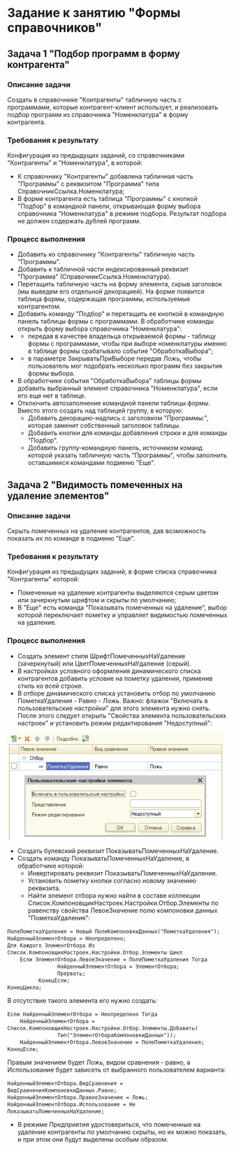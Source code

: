 # Задание к занятию "Формы справочников"

## Задача 1 "Подбор программ в форму контрагента"

### Описание задачи
Создать в справочнике "Контрагенты" табличную часть с программами, которые контрагент-клиент использует, и реализовать подбор программ из справочника "Номенклатура" в форму контрагента.

### Требования к результату

Конфигурация из предыдущих заданий, со справочниками "Контрагенты" и "Номенклатура", в которой:
* К справочнику "Контрагенты" добавлена табличная часть "Программы" с реквизитом "Программа" типа СправочникСсылка.Номенклатура;
* В форме контрагента есть таблица "Программы" с кнопкой "Подбор" в командной панели, открывающая форму выбора справочника "Номенклатура" в режиме подбора. Результат подбора не должен содержать дублей программ.

### Процесс выполнения

* Добавить ко справочнику "Контрагенты" табличную часть "Программы".
* Добавить к табличной части индексированный реквизит "Программа" (СправочникСсылка.Номенклатура).
* Перетащить табличную часть на форму элемента, скрыв заголовок (мы выведем его отдельной декорацией). На форме появится таблица формы, содержащая программы, используемые контрагентом.
* Добавить команду "Подбор" и перетащить ее кнопкой в командную панель таблицы формы с программами. В обработчике команды открыть форму выбора справочника "Номенклатура":
* * передав в качестве владельца открываемой формы - таблицу формы с программами, чтобы при выборе номенклатуры именно в таблице формы срабатывало событие "ОбработкаВыбора";
* * в параметре ЗакрыватьПриВыборе передав Ложь, чтобы пользователь мог подобрать несколько программ без закрытия формы выбора.
* В обработчике события "ОбработкаВыбора" таблицы формы добавить выбранный элемент справочника "Номенклатура", если его еще нет в таблице.
* Отключить автозаполнение командной панели таблицы формы. Вместо этого создать над таблицей группу, в которую:
  * Добавить декорацию-надпись с заголовком "Программы:", которая заменит собственный заголовок таблицы.
  * Добавить кнопки для команды добавления строки и для команды "Подбор".
  * Добавить группу-командную панель, источником команд которой указать табличную часть "Программы", чтобы заполнить оставшимися командами подменю "Еще".

## Задача 2 "Видимость помеченных на удаление элементов"

### Описание задачи
Скрыть помеченных на удаление контрагентов, дав возможность показать их по команде в подменю "Еще".

### Требования к результату
Конфигурация из предыдущих заданий, в форме списка справочника "Контрагенты" которой:
* Помеченные на удаление контрагенты выделяются серым цветом или зачеркнутым шрифтом и скрыты по умолчанию;
* В "Еще" есть команда "Показывать помеченных на удаление", выбор которой переключает пометку и управляет видимостью помеченных на удаление.

### Процесс выполнения
* Создать элемент стиля ШрифтПомеченныхНаУдаление (зачеркнутый) или ЦветПомеченныхНаУдаление (серый).
* В настройках условного оформления динамического списка контрагентов добавить условие на пометку удаления, применив стиль ко всей строке.
* В отборе динамического списка установить отбор по умолчанию ПометкаУдаления - Равно - Ложь. Важно: флажок "Включать в пользовательские настройки" для этого элемента нужно снять. После этого следует открыть "Свойства элемента пользовательских настроек" и установить режим редактирования "Недоступный":

![Свойства пользовательских настроек](homework-4-3.png)

* Создать булевский реквизит ПоказыватьПомеченныхНаУдаление.
* Создать команду ПоказыватьПомеченныхНаУдаление, в обработчике которой:
  * Инвертировать реквизит ПоказыватьПомеченныхНаУдаление.
  * Установить пометку кнопки согласно новому значению реквизита.
  * Найти элемент отбора нужно найти в составе коллекции Список.КомпоновщикНастроек.Настройки.Отбор.Элементы по равенству свойства ЛевоеЗначение полю компоновки данных "ПометкаУдаления":
  
```bsl
ПолеПометкаУдаления = Новый ПолеКомпоновкиДанных("ПометкаУдаления");
НайденныйЭлементОтбора = Неопределено;
Для Каждого ЭлементОтбора Из Список.КомпоновщикНастроек.Настройки.Отбор.Элементы Цикл
    Если ЭлементОтбора.ЛевоеЗначение = ПолеПометкаУдаления Тогда
			    НайденныйЭлементОтбора = ЭлементОтбора;
			    Прервать;
		  КонецЕсли;
КонецЦикла;
```

  В отсутствие такого элемента его нужно создать:
  
```bsl
Если НайденныйЭлементОтбора = Неопределено Тогда
    НайденныйЭлементОтбора = Список.КомпоновщикНастроек.Настройки.Отбор.Элементы.Добавить(
			    Тип("ЭлементОтбораКомпоновкиДанных"));
    НайденныйЭлементОтбора.ЛевоеЗначение = ПолеПометкаУдаления;
КонецЕсли;
```

  Правым значением будет Ложь, видом сравнения - равно, а Использование будет зависеть от выбранного пользователем варианта:
  
```bsl
НайденныйЭлементОтбора.ВидСравнения = ВидСравненияКомпоновкиДанных.Равно;
НайденныйЭлементОтбора.ПравоеЗначение = Ложь;
НайденныйЭлементОтбора.Использование = Не ПоказыватьПомеченныхНаУдаление;
```

* В режиме Предприятия удостовериться, что помеченные на удаление контрагенты по умолчанию скрыты, но их можно показать, и при  этом они будут выделены особым образом.
